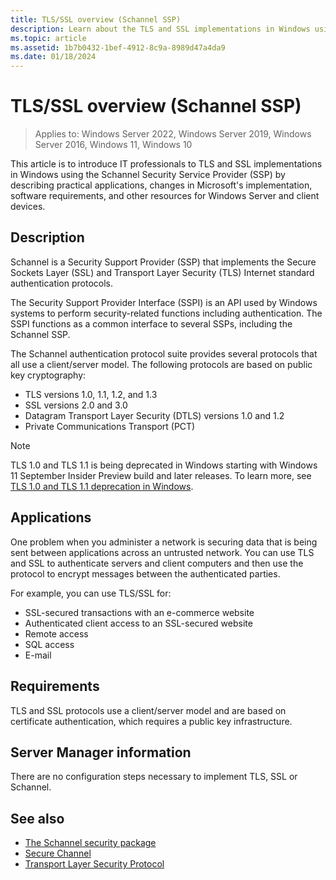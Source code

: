 ```yaml
---
title: TLS/SSL overview (Schannel SSP)
description: Learn about the TLS and SSL implementations in Windows using the Schannel Security Service Provider (SSP).
ms.topic: article
ms.assetid: 1b7b0432-1bef-4912-8c9a-8989d47a4da9
ms.date: 01/18/2024
---
```


# TLS/SSL overview (Schannel SSP)

>Applies to: Windows Server 2022, Windows Server 2019, Windows Server 2016, Windows 11, Windows 10

This article is to introduce IT professionals to TLS and SSL implementations in Windows using the Schannel Security Service Provider (SSP) by describing practical applications, changes in Microsoft's implementation, software requirements, and other resources for Windows Server and client devices.

## Description

Schannel is a Security Support Provider (SSP) that implements the Secure Sockets Layer (SSL) and Transport Layer Security (TLS) Internet standard authentication protocols.

The Security Support Provider Interface (SSPI) is an API used by Windows systems to perform security-related functions including authentication. The SSPI functions as a common interface to several SSPs, including the Schannel SSP.

The Schannel authentication protocol suite provides several protocols that all use a client/server model. The following protocols are based on public key cryptography:

- TLS versions 1.0, 1.1, 1.2, and 1.3
- SSL versions 2.0 and 3.0
- Datagram Transport Layer Security (DTLS) versions 1.0 and 1.2
- Private Communications Transport (PCT)

> [!NOTE]
> TLS 1.0 and TLS 1.1 is being deprecated in Windows starting with Windows 11 September Insider Preview build and later releases. To learn more, see [TLS 1.0 and TLS 1.1 deprecation in Windows](/win32/secauthn/tls-10-11-deprecation-in-windows).

## Applications

One problem when you administer a network is securing data that is being sent between applications across an untrusted network. You can use TLS and SSL to authenticate servers and client computers and then use the protocol to encrypt messages between the authenticated parties.

For example, you can use TLS/SSL for:

- SSL-secured transactions with an e-commerce website
- Authenticated client access to an SSL-secured website
- Remote access
- SQL access
- E-mail

## Requirements

TLS and SSL protocols use a client/server model and are based on certificate authentication, which requires a public key infrastructure.

## Server Manager information

There are no configuration steps necessary to implement TLS, SSL or Schannel.

## See also

- [The Schannel security package](/windows/desktop/com/schannel)
- [Secure Channel](/windows/desktop/SecAuthN/secure-channel)
- [Transport Layer Security Protocol](/windows/desktop/SecAuthN/transport-layer-security-protocol)
